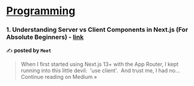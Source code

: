 
<h1><a href=https://medium.com/tag/programming/recommended target="_blank" rel="noopener noreferrer">Programming</a></h1>
<h3>1. Understanding Server vs Client Components in Next.js (For Absolute Beginners) - <a href="https://meetpan1048.medium.com/understanding-server-vs-client-components-in-next-js-for-absolute-beginners-fa6dab6d990e?source=rss------programming-5" target="_blank" rel="noopener noreferrer">link</a></h3>

✍️ **posted by `Meet`**

<blockquote>When I first started using Next.js 13+ with the App Router, I kept running into this little devil:
 'use client'.
 And trust me, I had no…
Continue reading on Medium »</blockquote>

